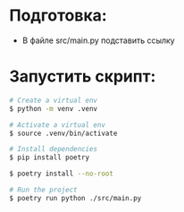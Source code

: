 # Подготовка:
- В файле src/main.py подставить ссылку

# Запустить скрипт:

```bash
# Create a virtual env
$ python -m venv .venv

# Activate a virtual env
$ source .venv/bin/activate

# Install dependencies
$ pip install poetry

$ poetry install --no-root

# Run the project
$ poetry run python ./src/main.py
```
